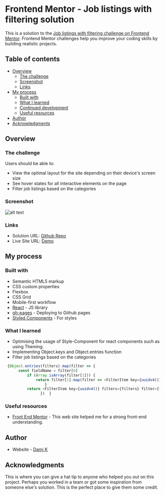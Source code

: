 # Frontend Mentor - Job listings with filtering solution

This is a solution to the [Job listings with filtering challenge on Frontend Mentor](https://www.frontendmentor.io/challenges/job-listings-with-filtering-ivstIPCt). Frontend Mentor challenges help you improve your coding skills by building realistic projects. 

## Table of contents

- [Overview](#overview)
  - [The challenge](#the-challenge)
  - [Screenshot](#screenshot)
  - [Links](#links)
- [My process](#my-process)
  - [Built with](#built-with)
  - [What I learned](#what-i-learned)
  - [Continued development](#continued-development)
  - [Useful resources](#useful-resources)
- [Author](#author)
- [Acknowledgments](#acknowledgments)

## Overview

### The challenge

Users should be able to:

- View the optimal layout for the site depending on their device's screen size
- See hover states for all interactive elements on the page
- Filter job listings based on the categories

### Screenshot

![alt text](.public/screenshot.png "screen shot")

### Links

- Solution URL: [Github Repo](https://github.com/da9104/react-jobboard)
- Live Site URL: [Demo](https://da9104.github.io/react-jobboard)

## My process

### Built with

- Semantic HTML5 markup
- CSS custom properties
- Flexbox
- CSS Grid
- Mobile-first workflow
- [React](https://reactjs.org/) - JS library
- [gh-pages](https://docs.github.com/en/pages) - Deploying to Github pages
- [Styled Components](https://styled-components.com/) - For styles

### What I learned

- Optimising the usage of Style-Component for react components such as using Theming.
- Implementing Object.keys and Object.entries function 
- Filter job listings based on the categories

```javascript
 {Object.entries(filters).map(filter => {
      const fieldName = filter[0] 
          if (Array.isArray(filter[1])) {
              return filter[1].map(filter => <FilterItem key={uuidv4()} filters={filters} filter={filter} setFilters={setFilters} fieldName={fieldName} />)
                  }
          return <FilterItem key={uuidv4()} filters={filters} filter={filter[1]} setFilters={setFilters} fieldName={fieldName}/>
                })  }
```

### Useful resources

- [Front End Mentor](https://www.frontendmentor.io) - This web site helped me for a strong front-end understanding.

## Author

- Website - [Dami K](https://www.your-site.com)

## Acknowledgments

This is where you can give a hat tip to anyone who helped you out on this project. Perhaps you worked in a team or got some inspiration from someone else's solution. This is the perfect place to give them some credit.

